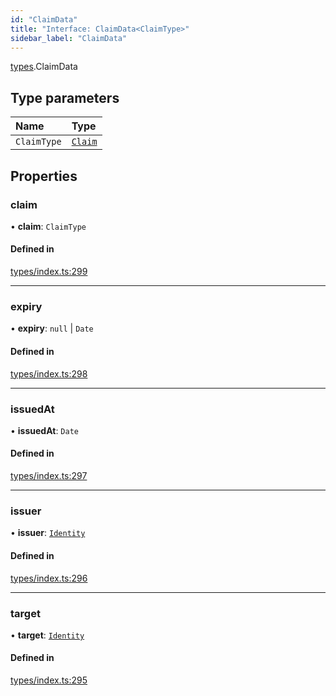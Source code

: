 ```yaml
---
id: "ClaimData"
title: "Interface: ClaimData<ClaimType>"
sidebar_label: "ClaimData"
---
```


[types](../../../modules/Types/Types.md).ClaimData

## Type parameters

| Name | Type |
| :------ | :------ |
| `ClaimType` | [`Claim`](../../../modules/Types/Types.md#claim) |

## Properties

### claim

• **claim**: `ClaimType`

#### Defined in

[types/index.ts:299](https://github.com/PolymeshAssociation/polymesh-sdk/blob/91c2d2d8/src/types/index.ts#L299)

___

### expiry

• **expiry**: ``null`` \| `Date`

#### Defined in

[types/index.ts:298](https://github.com/PolymeshAssociation/polymesh-sdk/blob/91c2d2d8/src/types/index.ts#L298)

___

### issuedAt

• **issuedAt**: `Date`

#### Defined in

[types/index.ts:297](https://github.com/PolymeshAssociation/polymesh-sdk/blob/91c2d2d8/src/types/index.ts#L297)

___

### issuer

• **issuer**: [`Identity`](../../../classes/API/Entities/Identity/Identity.md)

#### Defined in

[types/index.ts:296](https://github.com/PolymeshAssociation/polymesh-sdk/blob/91c2d2d8/src/types/index.ts#L296)

___

### target

• **target**: [`Identity`](../../../classes/API/Entities/Identity/Identity.md)

#### Defined in

[types/index.ts:295](https://github.com/PolymeshAssociation/polymesh-sdk/blob/91c2d2d8/src/types/index.ts#L295)
